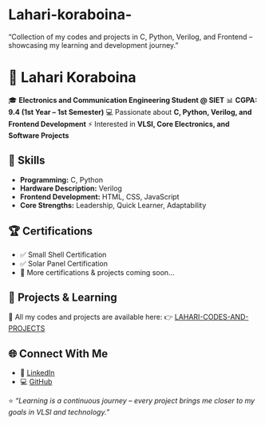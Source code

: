 # Lahari-koraboina-
“Collection of my codes and projects in C, Python, Verilog, and Frontend – showcasing my learning and development journey.”
# 🌟 Lahari Koraboina
🎓 **Electronics and Communication Engineering Student @ SIET**
📊 **CGPA: 9.4 (1st Year – 1st Semester)**
💻 Passionate about **C, Python, Verilog, and Frontend Development**
⚡ Interested in **VLSI, Core Electronics, and Software Projects**


## 🚀 Skills

* **Programming:** C, Python
* **Hardware Description:** Verilog
* **Frontend Development:** HTML, CSS, JavaScript
* **Core Strengths:** Leadership, Quick Learner, Adaptability


## 🏆 Certifications

* ✅ Small Shell Certification
* ✅ Solar Panel Certification
* 🎯 More certifications & projects coming soon...


## 📂 Projects & Learning

📌 All my codes and projects are available here:
👉 [LAHARI-CODES-AND-PROJECTS](https://github.com/L-A-H-A-R-I/LAHARI-CODES-AND-PROJECTS)

## 🌐 Connect With Me

* 🔗 [LinkedIn](https://www.linkedin.com/in/lahari-koraboina)
* 💻 [GitHub](https://github.com/L-A-H-A-R-I)


⭐ *“Learning is a continuous journey – every project brings me closer to my goals in VLSI and technology.”*
